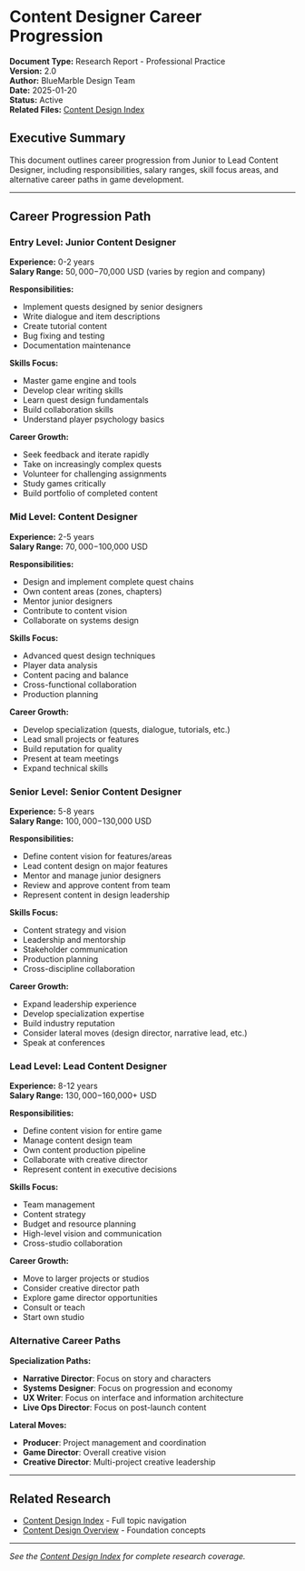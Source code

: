 # Content Designer Career Progression

**Document Type:** Research Report - Professional Practice  
**Version:** 2.0  
**Author:** BlueMarble Design Team  
**Date:** 2025-01-20  
**Status:** Active  
**Related Files:** [Content Design Index](README.md)

## Executive Summary

This document outlines career progression from Junior to Lead Content Designer, including responsibilities, salary ranges, skill focus areas, and alternative career paths in game development.

---

## Career Progression Path

### Entry Level: Junior Content Designer

**Experience:** 0-2 years  
**Salary Range:** $50,000-$70,000 USD (varies by region and company)

**Responsibilities:**
- Implement quests designed by senior designers
- Write dialogue and item descriptions
- Create tutorial content
- Bug fixing and testing
- Documentation maintenance

**Skills Focus:**
- Master game engine and tools
- Develop clear writing skills
- Learn quest design fundamentals
- Build collaboration skills
- Understand player psychology basics

**Career Growth:**
- Seek feedback and iterate rapidly
- Take on increasingly complex quests
- Volunteer for challenging assignments
- Study games critically
- Build portfolio of completed content

### Mid Level: Content Designer

**Experience:** 2-5 years  
**Salary Range:** $70,000-$100,000 USD

**Responsibilities:**
- Design and implement complete quest chains
- Own content areas (zones, chapters)
- Mentor junior designers
- Contribute to content vision
- Collaborate on systems design

**Skills Focus:**
- Advanced quest design techniques
- Player data analysis
- Content pacing and balance
- Cross-functional collaboration
- Production planning

**Career Growth:**
- Develop specialization (quests, dialogue, tutorials, etc.)
- Lead small projects or features
- Build reputation for quality
- Present at team meetings
- Expand technical skills

### Senior Level: Senior Content Designer

**Experience:** 5-8 years  
**Salary Range:** $100,000-$130,000 USD

**Responsibilities:**
- Define content vision for features/areas
- Lead content design on major features
- Mentor and manage junior designers
- Review and approve content from team
- Represent content in design leadership

**Skills Focus:**
- Content strategy and vision
- Leadership and mentorship
- Stakeholder communication
- Production planning
- Cross-discipline collaboration

**Career Growth:**
- Expand leadership experience
- Develop specialization expertise
- Build industry reputation
- Consider lateral moves (design director, narrative lead, etc.)
- Speak at conferences

### Lead Level: Lead Content Designer

**Experience:** 8-12 years  
**Salary Range:** $130,000-$160,000+ USD

**Responsibilities:**
- Define content vision for entire game
- Manage content design team
- Own content production pipeline
- Collaborate with creative director
- Represent content in executive decisions

**Skills Focus:**
- Team management
- Content strategy
- Budget and resource planning
- High-level vision and communication
- Cross-studio collaboration

**Career Growth:**
- Move to larger projects or studios
- Consider creative director path
- Explore game director opportunities
- Consult or teach
- Start own studio

### Alternative Career Paths

**Specialization Paths:**
- **Narrative Director**: Focus on story and characters
- **Systems Designer**: Focus on progression and economy
- **UX Writer**: Focus on interface and information architecture
- **Live Ops Director**: Focus on post-launch content

**Lateral Moves:**
- **Producer**: Project management and coordination
- **Game Director**: Overall creative vision
- **Creative Director**: Multi-project creative leadership

---


## Related Research

- [Content Design Index](README.md) - Full topic navigation
- [Content Design Overview](content-design-overview.md) - Foundation concepts

---

*See the [Content Design Index](README.md) for complete research coverage.*
